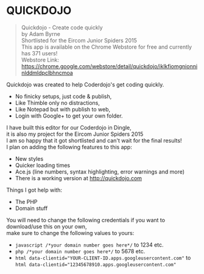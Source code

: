 # QUICKDOJO  

> Quickdojo - Create code quickly  
> by Adam Byrne  
> Shortlisted for the Eircom Junior Spiders 2015  
> This app is available on the Chrome Webstore for free and currently has 371 users!  
> Webstore Link: https://chrome.google.com/webstore/detail/quickdojo/iklkfiomgnionninlddmldpclbhncmoa

Quickdojo was created to help Coderdojo's get coding quickly.  

* No finicky setups, just code & publish,     
* Like Thimble only no distractions,  
* Like Notepad but with publish to web,  
* Login with Google+ to get your own folder.     


I have built this editor for our Coderdojo in Dingle,    
it is also my project for the Eircom Junior Spiders 2015  
I am so happy that it got shortlisted and can't wait for the final results!  
I plan on adding the following features to this app:
* New styles
* Quicker loading times
* Ace.js (line numbers, syntax highlighting, error warnings and more)
* There is a working version at http://quickdojo.com  

Things I got help with:
* The PHP
* Domain stuff  

You will need to change the following credentials if you want to download/use this on your own,  
make sure to change the following values to yours:    
* ```javascript /*your domain number goes here*/``` to 1234 etc.  
* ```php /*your domain number goes here*/``` to 5678 etc.  
* ```html data-clientid="YOUR-CLIENT-ID.apps.googleusercontent.com"``` to ```html data-clientid="12345678910.apps.googleusercontent.com"```


